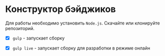 # Конструктор бэйджиков 

Для работы необходимо установить `Node.js`. Скачайте или клонируйте репозиторий. 

- [x] `gulp` - запускает сборку 
- [x] `gulp live` - запускает сборку для разработки в режиме онлайн

